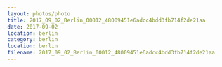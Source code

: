 ```yaml
---
layout: photos/photo
title: 2017_09_02_Berlin_00012_48009451e6adcc4bdd3fb714f2de21aa
date: 2017-09-02
location: berlin
category: berlin
location: berlin
filename: 2017_09_02_Berlin_00012_48009451e6adcc4bdd3fb714f2de21aa
---
```

